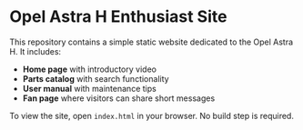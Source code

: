 # Opel Astra H Enthusiast Site

This repository contains a simple static website dedicated to the Opel Astra H. It includes:

- **Home page** with introductory video
- **Parts catalog** with search functionality
- **User manual** with maintenance tips
- **Fan page** where visitors can share short messages

To view the site, open `index.html` in your browser. No build step is required.
